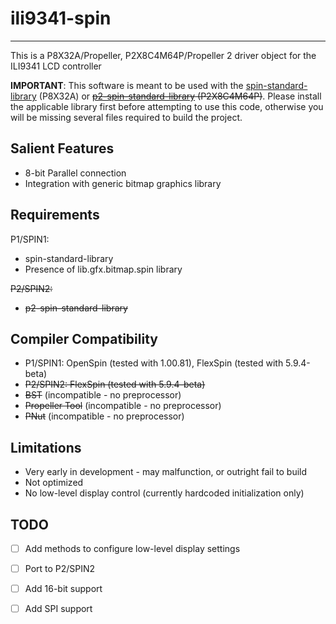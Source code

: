 # ili9341-spin 
--------------

This is a P8X32A/Propeller, P2X8C4M64P/Propeller 2 driver object for the ILI9341 LCD controller

**IMPORTANT**: This software is meant to be used with the [spin-standard-library](https://github.com/avsa242/spin-standard-library) (P8X32A) or ~~[p2-spin-standard-library](https://github.com/avsa242/p2-spin-standard-library) (P2X8C4M64P)~~. Please install the applicable library first before attempting to use this code, otherwise you will be missing several files required to build the project.

## Salient Features

* 8-bit Parallel connection
* Integration with generic bitmap graphics library

## Requirements

P1/SPIN1:
* spin-standard-library
* Presence of lib.gfx.bitmap.spin library

~~P2/SPIN2:~~
* ~~p2-spin-standard-library~~

## Compiler Compatibility

* P1/SPIN1: OpenSpin (tested with 1.00.81), FlexSpin (tested with 5.9.4-beta)
* ~~P2/SPIN2: FlexSpin (tested with 5.9.4-beta)~~
* ~~BST~~ (incompatible - no preprocessor)
* ~~Propeller Tool~~ (incompatible - no preprocessor)
* ~~PNut~~ (incompatible - no preprocessor)

## Limitations

* Very early in development - may malfunction, or outright fail to build
* Not optimized
* No low-level display control (currently hardcoded initialization only)

## TODO

- [ ] Add methods to configure low-level display settings
- [ ] Port to P2/SPIN2
- [ ] Add 16-bit support
- [ ] Add SPI support

